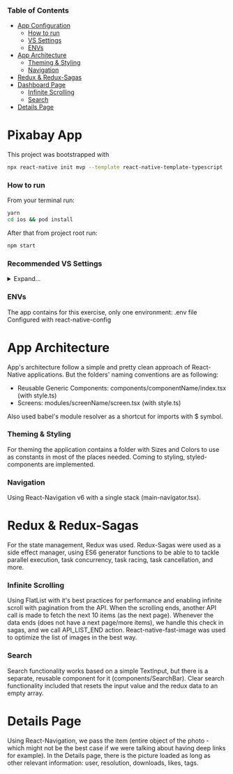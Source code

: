 ### Table of Contents  
- [App Configuration](#appconfig)
	- [How to run](#howtorun)
	- [VS Settings](#vssettings)
	- [ENVs](#envs)
- [App Architecture](#apparch)
    - [Theming & Styling](#theming)
    - [Navigation](#navigation)
- [Redux & Redux-Sagas](#redux)
- [Dashboard Page](#dashboard)
    - [Infinite Scrolling](#infinitescroll)
    - [Search](#search)
- [Details Page](#details)


<a name="appconfig"/>

# Pixabay App

This project was bootstrapped with

```sh
npx react-native init mvp --template react-native-template-typescript
```

<a name="howtorun"/>

### How to run

From your terminal run:
```sh
yarn
cd ios && pod install
```
After that from project root run:
```sh
npm start
```
<a name="vssettings"/>

### Recommended VS Settings 

<details>
  <summary>Expand...</summary>
  
```
{
    "eslint.validate": [
        "javascript",
        "javascriptreact",
        "typescript",
        "typescriptreact"
    ],
    "eslint.alwaysShowStatus": true,
    "eslint.format.enable": true,
    "editor.codeActionsOnSave": {
        "source.fixAll.eslint": true
    },
    "editor.defaultFormatter": "dbaeumer.vscode-eslint",
    "editor.formatOnSave": true,
  
    "[typescriptreact]": {
        "editor.formatOnSave": false
    },
    "[javascript]": {
        "editor.formatOnSave": false
    }
  }
```
</details>

<a name="envs"/>

### ENVs

The app contains for this exercise, only one environment: .env file
Configured with react-native-config

<a name="apparch"/>

# App Architecture

App's architecture follow a simple and pretty clean approach of React-Native applications. But the folders' naming conventions are as following:
- Reusable Generic Components: components/componentName/index.tsx (with style.ts)
- Screens: modules/screenName/screen.tsx (with style.ts)

Also used babel's module resolver as a shortcut for imports with $ symbol.

<a name="theming"/>

### Theming & Styling

For theming the application contains a folder with Sizes and Colors to use as constants in most of the places needed.
Coming to styling, styled-components are implemented.

<a name="navigation"/>

### Navigation

Using React-Navigation v6 with a single stack (main-navigator.tsx).

<a name="redux"/>

# Redux & Redux-Sagas

For the state management, Redux was used.
Redux-Sagas were used as a side effect manager, using ES6 generator functions to be able to to tackle parallel execution, task concurrency, task racing, task cancellation, and more.

<a name="infinitescroll"/>

### Infinite Scrolling

Using FlatList with it's best practices for performance and enabling infinite scroll with pagination from the API.
When the scrolling ends, another API call is made to fetch the next 10 items (as the next page).
Whenever the data ends (does not have a next page/more items), we handle this check in sagas, and we call API_LIST_END action.
React-native-fast-image was used to optimize the list of images in the best way.

<a name="search"/>

### Search

Search functionality works based on a simple TextInput, but there is a separate, reusable component for it (components/SearchBar).
Clear search functionality included that resets the input value and the redux data to an empty array.

<a name="details"/>

# Details Page

Using React-Navigation, we pass the item (entire object of the photo - which might not be the best case if we were talking about having deep links for example).
In the Details page, there is the picture loaded as long as other relevant information: user, resolution, downloads, likes, tags.

